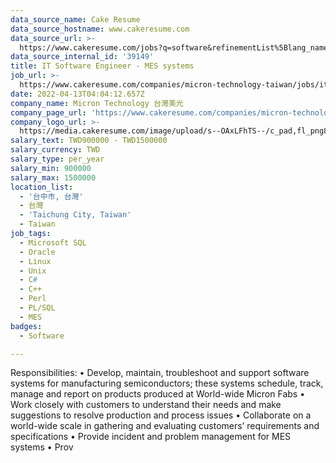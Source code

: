 ```yaml
---
data_source_name: Cake Resume
data_source_hostname: www.cakeresume.com
data_source_url: >-
  https://www.cakeresume.com/jobs?q=software&refinementList%5Blang_name%5D%5B0%5D=English&refinementList%5Bsalary_type%5D=per_year&range%5Bsalary_range%5D%5Bmin%5D=1000000&page=2
data_source_internal_id: '39149'
title: IT Software Engineer - MES systems
job_url: >-
  https://www.cakeresume.com/companies/micron-technology-taiwan/jobs/it-software-engineer-mes-systems
date: 2022-04-13T04:04:12.657Z
company_name: Micron Technology 台灣美光
company_page_url: 'https://www.cakeresume.com/companies/micron-technology-taiwan'
company_logo_url: >-
  https://media.cakeresume.com/image/upload/s--OAxLFhTS--/c_pad,fl_png8,h_200,w_200/v1599703094/soca7cpy9d8z6sh3ith7.png
salary_text: TWD900000 - TWD1500000
salary_currency: TWD
salary_type: per_year
salary_min: 900000
salary_max: 1500000
location_list:
  - '台中市, 台灣'
  - 台灣
  - 'Taichung City, Taiwan'
  - Taiwan
job_tags:
  - Microsoft SQL
  - Oracle
  - Linux
  - Unix
  - C#
  - C++
  - Perl
  - PL/SQL
  - MES
badges:
  - Software

---
```


Responsibilities: • Develop, maintain, troubleshoot and support software systems for manufacturing semiconductors; these systems schedule, track, manage and report on products produced at World-wide Micron Fabs • Work closely with customers to understand their needs and make suggestions to resolve production and process issues • Collaborate on a world-wide scale in gathering and evaluating customers’ requirements and specifications • Provide incident and problem management for MES systems • Prov
